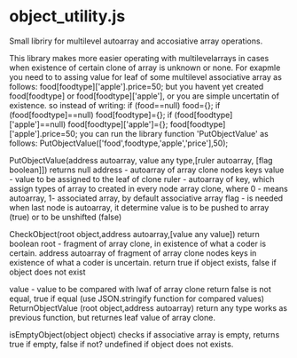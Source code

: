 # object_utility.js
Small libriry for multilevel autoarray and accosiative array operations.

This library makes more easier operating with multilevelarrays in cases when existence of certain clone of array is unknown or none.
For exapmle you need to to assing value for leaf of some multilevel associative array as follows: 
food[foodtype]['apple'].price=50;
but you havent yet created food[foodtype] or food[foodtype]['apple'], or you are simple uncertatin of existence.
so instead of writing:
if (food==null) food={};
if (food[foodtype]==null) food[foodtype]={};
if (food[foodtype]['apple']==null) food[foodtype]['apple']={};
food[foodtype]['apple'].price=50;
you can run the library function 'PutObjectValue' as follows: PutObjectValue(['food',foodtype,'apple','price'],50);

PutObjectValue(address autoarray, value any type,[ruler autoarray, [flag boolean]]) returns null 
address - autoarray of array clone nodes keys
value - value to be assigned to the leaf of clone
ruler - autoarray of key, which assign types of array to created in every node array clone, where 0 - means autoarray, 1- associated array, by default associative array
flag - is needed when last node is autoarray, it determine value is to be pushed to array (true) or to be unshifted (false)

CheckObject(root object,address autoarray,[value any value]) return boolean
  root - fragment of array clone, in existence of what a coder is certain.
  address autoarray of fragment of array clone nodes keys in existence of what a coder is uncertain.
  return true if object exists, false if object does not exist
   
  value - value to be compared with lwaf of array clone
  return false is not equal, true if equal (use JSON.stringify function for compared values)
ReturnObjectValue (root object,address autoarray) return any type
 works as previous function, but returnes leaf value of array clone.
 
isEmptyObject(object object) 
checks if associative array is empty, returns true if empty, false if not? undefined if object does not exists.
